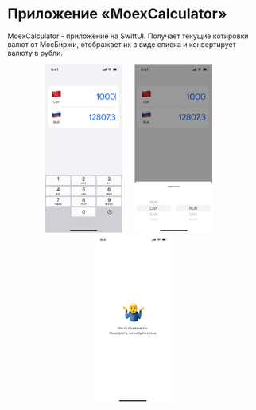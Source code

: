# Приложение «MoexCalculator»

MoexCalculator - приложение на SwiftUI. Получает текущие котировки валют от МосБиржи, отображает их в виде списка и конвертирует валюту в рубли.

<p align="center">
    <kbd>
      <img width="31%" src="./Logo/1.png">
      &nbsp;
      <img width="31%" src="./Logo/3.png">
      &nbsp;
      <img width="31%" src="./Logo/5.png">  
    </kbd>
</p>
